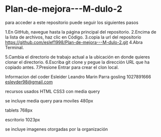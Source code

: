 # Plan-de-mejora---M-dulo-2
para acceder a este repositorio puede seguir los siguientes pasos 

1.En GitHub, navegue hasta la página principal del repositorio.
2.Encima de la lista de archivos, haz clic en  Código.
3.copia la url del repositorio https://github.com/eslef1998/Plan-de-mejora---M-dulo-2.git
4.Abra Terminal.


5.Cambia el directorio de trabajo actual a la ubicación en donde quieres clonar el directorio.
6.Escriba git clone y pegue la dirección URL que ha copiado antes.
7.Presione Entrar para crear el clon local.

Informacion del coder
Esleider Leandro Marin Parra
gosling
1027891666
esleyder98@gmail.com


recursos usados
HTML
CSS3 con media query

se incluye media query para 
moviles 480px

tablets 768px

escritorio 1023px

se incluye imagenes otorgadas por la organización




